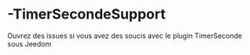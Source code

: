 # -TimerSecondeSupport
Ouvrez des issues si vous avez des soucis avec le plugin TimerSeconde sous Jeedom
